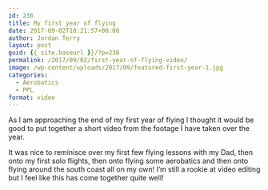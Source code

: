 ```yaml
---
id: 236
title: My first year of flying
date: 2017-09-02T10:21:57+00:00
author: Jordan Terry
layout: post
guid: {{ site.baseurl }}/?p=236
permalink: /2017/09/02/first-year-of-flying-video/
image: /wp-content/uploads/2017/09/featured-first-year-1.jpg
categories:
  - Aerobatics
  - PPL
format: video
---
```

As I am approaching the end of my first year of flying I thought it would be good to put together a short video from the footage I have taken over the year. 

It was nice to reminisce over my first few flying lessons with my Dad, then onto my first solo flights, then onto flying some aerobatics and then onto flying around the south coast all on my own! I’m still a rookie at video editing but I feel like this has come together quite well!